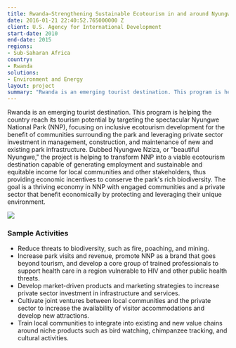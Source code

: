 ```yaml
---
title: Rwanda—Strengthening Sustainable Ecotourism in and around Nyungwe National Park (SSENNP)
date: 2016-01-21 22:40:52.765000000 Z
client: U.S. Agency for International Development
start-date: 2010
end-date: 2015
regions:
- Sub-Saharan Africa
country:
- Rwanda
solutions:
- Environment and Energy
layout: project
summary: "Rwanda is an emerging tourist destination. This program is helping the country reach its tourism potential by targeting the spectacular Nyungwe National Park (NNP), focusing on inclusive ecotourism development for the benefit of communities surrounding the park and leveraging private sector investment in management, construction, and maintenance of new and existing park infrastructure."
---
```

Rwanda is an emerging tourist destination. This program is helping the country reach its tourism potential by targeting the spectacular Nyungwe National Park (NNP), focusing on inclusive ecotourism development for the benefit of communities surrounding the park and leveraging private sector investment in management, construction, and maintenance of new and existing park infrastructure. Dubbed Nyungwe Nziza, or "beautiful Nyungwe," the project is helping to transform NNP into a viable ecotourism destination capable of generating employment and sustainable and equitable income for local communities and other stakeholders, thus providing economic incentives to conserve the park's rich biodiversity. The goal is a thriving economy in NNP with engaged communities and a private sector that benefit economically by protecting and leveraging their unique environment.

![][1]

###  Sample Activities

* Reduce threats to biodiversity, such as fire, poaching, and mining.
* Increase park visits and revenue, promote NNP as a brand that goes beyond tourism, and develop a core group of trained professionals to support health care in a region vulnerable to HIV and other public health threats.
* Develop market-driven products and marketing strategies to increase private sector investment in infrastructure and services.
* Cultivate joint ventures between local communities and the private sector to increase the availability of visitor accommodations and develop new attractions.
* Train local communities to integrate into existing and new value chains around niche products such as bird watching, chimpanzee tracking, and cultural activities.

[1]: /assets/images/projects/RwandaSSENNP.jpg
